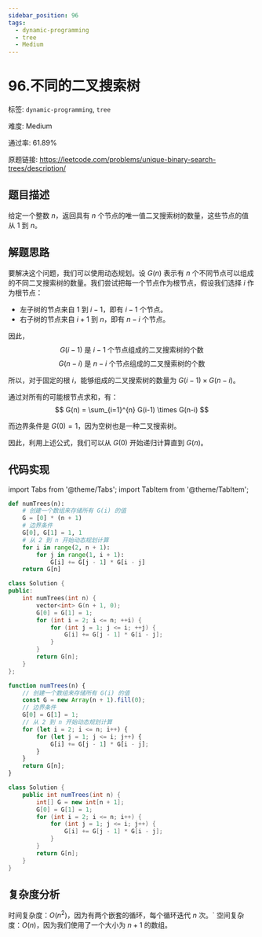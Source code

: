 ```yaml
---
sidebar_position: 96
tags:
  - dynamic-programming
  - tree
  - Medium
---
```


# 96.不同的二叉搜索树

标签: `dynamic-programming`, `tree`

难度: Medium

通过率: 61.89%

原题链接: https://leetcode.com/problems/unique-binary-search-trees/description/

## 题目描述
给定一个整数 $n$，返回具有 $n$ 个节点的唯一值二叉搜索树的数量，这些节点的值从 1 到 $n$。

## 解题思路
要解决这个问题，我们可以使用动态规划。设 $G(n)$ 表示有 $n$ 个不同节点可以组成的不同二叉搜索树的数量。我们尝试把每一个节点作为根节点，假设我们选择 $i$ 作为根节点：

- 左子树的节点来自 $1$ 到 $i-1$，即有 $i-1$ 个节点。
- 右子树的节点来自 $i+1$ 到 $n$，即有 $n-i$ 个节点。

因此，
$$ G(i-1) \text{ 是 } i-1 \text{ 个节点组成的二叉搜索树的个数} $$
$$ G(n-i) \text{ 是 } n-i \text{ 个节点组成的二叉搜索树的个数} $$

所以，对于固定的根 $i$，能够组成的二叉搜索树的数量为 $G(i-1) \times G(n-i)$。

通过对所有的可能根节点求和，有：
$$ G(n) = \sum_{i=1}^{n} G(i-1) \times G(n-i) $$

而边界条件是 $G(0)=1$，因为空树也是一种二叉搜索树。

因此，利用上述公式，我们可以从 $G(0)$ 开始递归计算直到 $G(n)$。

## 代码实现
import Tabs from '@theme/Tabs';
import TabItem from '@theme/TabItem';

<Tabs>
<TabItem value="python" label="Python">

```python
def numTrees(n):
    # 创建一个数组来存储所有 G(i) 的值
    G = [0] * (n + 1)
    # 边界条件
    G[0], G[1] = 1, 1
    # 从 2 到 n 开始动态规划计算
    for i in range(2, n + 1):
        for j in range(1, i + 1):
            G[i] += G[j - 1] * G[i - j]
    return G[n]
```

</TabItem>
<TabItem value="cpp" label="C++">

```cpp
class Solution {
public:
    int numTrees(int n) {
        vector<int> G(n + 1, 0);
        G[0] = G[1] = 1;
        for (int i = 2; i <= n; ++i) {
            for (int j = 1; j <= i; ++j) {
                G[i] += G[j - 1] * G[i - j];
            }
        }
        return G[n];
    }
};
```

</TabItem>
<TabItem value="javascript" label="JavaScript">

```javascript
function numTrees(n) {
    // 创建一个数组来存储所有 G(i) 的值
    const G = new Array(n + 1).fill(0);
    // 边界条件
    G[0] = G[1] = 1;
    // 从 2 到 n 开始动态规划计算
    for (let i = 2; i <= n; i++) {
        for (let j = 1; j <= i; j++) {
            G[i] += G[j - 1] * G[i - j];
        }
    }
    return G[n];
}
```

</TabItem>
<TabItem value="java" label="Java">

```java
class Solution {
    public int numTrees(int n) {
        int[] G = new int[n + 1];
        G[0] = G[1] = 1;
        for (int i = 2; i <= n; i++) {
            for (int j = 1; j <= i; j++) {
                G[i] += G[j - 1] * G[i - j];
            }
        }
        return G[n];
    }
}
```

</TabItem>
</Tabs>

## 复杂度分析
时间复杂度：$O(n^2)$，因为有两个嵌套的循环，每个循环迭代 $n$ 次。`
空间复杂度：$O(n)$，因为我们使用了一个大小为 $n+1$ 的数组。
